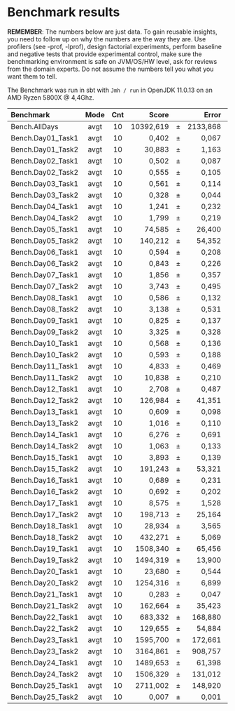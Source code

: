 Benchmark results
=================
**REMEMBER**: The numbers below are just data. To gain reusable insights, you need to follow up on
why the numbers are the way they are. Use profilers (see -prof, -lprof), design factorial
experiments, perform baseline and negative tests that provide experimental control, make sure
the benchmarking environment is safe on JVM/OS/HW level, ask for reviews from the domain experts.
Do not assume the numbers tell you what you want them to tell.

The Benchmark was run in sbt with `Jmh / run` in OpenJDK 11.0.13 on an 
AMD Ryzen 5800X @ 4,4Ghz.

| Benchmark         | Mode | Cnt |     Score |     |    Error | Units |
|:------------------|:----:|:---:|----------:|-----|---------:|-------|
| Bench.AllDays     | avgt | 10  | 10392,619 | ±   | 2133,868 | ms/op |
| Bench.Day01_Task1 | avgt | 10  |     0,402 | ±   |    0,067 | ms/op |
| Bench.Day01_Task2 | avgt | 10  |    30,883 | ±   |    1,163 | ms/op |
| Bench.Day02_Task1 | avgt | 10  |     0,502 | ±   |    0,087 | ms/op |
| Bench.Day02_Task2 | avgt | 10  |     0,555 | ±   |    0,105 | ms/op |
| Bench.Day03_Task1 | avgt | 10  |     0,561 | ±   |    0,114 | ms/op |
| Bench.Day03_Task2 | avgt | 10  |     0,328 | ±   |    0,044 | ms/op |
| Bench.Day04_Task1 | avgt | 10  |     1,241 | ±   |    0,232 | ms/op |
| Bench.Day04_Task2 | avgt | 10  |     1,799 | ±   |    0,219 | ms/op |
| Bench.Day05_Task1 | avgt | 10  |    74,585 | ±   |   26,400 | ms/op |
| Bench.Day05_Task2 | avgt | 10  |   140,212 | ±   |   54,352 | ms/op |
| Bench.Day06_Task1 | avgt | 10  |     0,594 | ±   |    0,208 | ms/op |
| Bench.Day06_Task2 | avgt | 10  |     0,843 | ±   |    0,226 | ms/op |
| Bench.Day07_Task1 | avgt | 10  |     1,856 | ±   |    0,357 | ms/op |
| Bench.Day07_Task2 | avgt | 10  |     3,743 | ±   |    0,495 | ms/op |
| Bench.Day08_Task1 | avgt | 10  |     0,586 | ±   |    0,132 | ms/op |
| Bench.Day08_Task2 | avgt | 10  |     3,138 | ±   |    0,531 | ms/op |
| Bench.Day09_Task1 | avgt | 10  |     0,825 | ±   |    0,137 | ms/op |
| Bench.Day09_Task2 | avgt | 10  |     3,325 | ±   |    0,328 | ms/op |
| Bench.Day10_Task1 | avgt | 10  |     0,568 | ±   |    0,136 | ms/op |
| Bench.Day10_Task2 | avgt | 10  |     0,593 | ±   |    0,188 | ms/op |
| Bench.Day11_Task1 | avgt | 10  |     4,833 | ±   |    0,469 | ms/op |
| Bench.Day11_Task2 | avgt | 10  |    10,838 | ±   |    0,210 | ms/op |
| Bench.Day12_Task1 | avgt | 10  |     2,708 | ±   |    0,487 | ms/op |
| Bench.Day12_Task2 | avgt | 10  |   126,984 | ±   |   41,351 | ms/op |
| Bench.Day13_Task1 | avgt | 10  |     0,609 | ±   |    0,098 | ms/op |
| Bench.Day13_Task2 | avgt | 10  |     1,016 | ±   |    0,110 | ms/op |
| Bench.Day14_Task1 | avgt | 10  |     6,276 | ±   |    0,691 | ms/op |
| Bench.Day14_Task2 | avgt | 10  |     1,063 | ±   |    0,133 | ms/op |
| Bench.Day15_Task1 | avgt | 10  |     3,893 | ±   |    0,139 | ms/op |
| Bench.Day15_Task2 | avgt | 10  |   191,243 | ±   |   53,321 | ms/op |
| Bench.Day16_Task1 | avgt | 10  |     0,689 | ±   |    0,231 | ms/op |
| Bench.Day16_Task2 | avgt | 10  |     0,692 | ±   |    0,202 | ms/op |
| Bench.Day17_Task1 | avgt | 10  |     8,575 | ±   |    1,528 | ms/op |
| Bench.Day17_Task2 | avgt | 10  |   198,713 | ±   |   25,164 | ms/op |
| Bench.Day18_Task1 | avgt | 10  |    28,934 | ±   |    3,565 | ms/op |
| Bench.Day18_Task2 | avgt | 10  |   432,271 | ±   |    5,069 | ms/op |
| Bench.Day19_Task1 | avgt | 10  |  1508,340 | ±   |   65,456 | ms/op |
| Bench.Day19_Task2 | avgt | 10  |  1494,319 | ±   |   13,900 | ms/op |
| Bench.Day20_Task1 | avgt | 10  |    23,680 | ±   |    0,544 | ms/op |
| Bench.Day20_Task2 | avgt | 10  |  1254,316 | ±   |    6,899 | ms/op |
| Bench.Day21_Task1 | avgt | 10  |     0,283 | ±   |    0,047 | ms/op |
| Bench.Day21_Task2 | avgt | 10  |   162,664 | ±   |   35,423 | ms/op |
| Bench.Day22_Task1 | avgt | 10  |   683,332 | ±   |  168,880 | ms/op |
| Bench.Day22_Task2 | avgt | 10  |   129,655 | ±   |   54,884 | ms/op |
| Bench.Day23_Task1 | avgt | 10  |  1595,700 | ±   |  172,661 | ms/op |
| Bench.Day23_Task2 | avgt | 10  |  3164,861 | ±   |  908,757 | ms/op |
| Bench.Day24_Task1 | avgt | 10  |  1489,653 | ±   |   61,398 | ms/op |
| Bench.Day24_Task2 | avgt | 10  |  1506,329 | ±   |  131,012 | ms/op |
| Bench.Day25_Task1 | avgt | 10  |  2711,002 | ±   |  148,920 | ms/op |
| Bench.Day25_Task2 | avgt | 10  |     0,007 | ±   |    0,001 | ms/op |